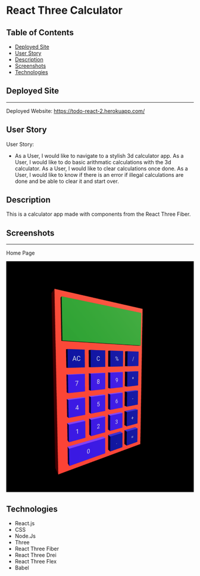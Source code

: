 # React Three Calculator

## Table of Contents

* [Deployed Site](#deployed-site)
* [User Story](#user-story)
* [Description](#description)
* [Screenshots](#screenshots)
* [Technologies](#Technologies)

## Deployed Site
---
Deployed Website: https://todo-react-2.herokuapp.com/

## User Story
User Story: 
- As a User, I would like to navigate to a stylish 3d calculator app. As a User, I would like to do basic arithmatic calculations with the 3d calculator. As a User, I would like to clear calculations once done. As a User, I would like to know if there is an error if illegal calculations are done and be able to clear it and start over.  

## Description
This is a calculator app made with components from the React Three Fiber. 


## Screenshots
---
Home Page

![Home Screenshot](./public/SS.png)

## Technologies

- React.js
- CSS
- Node.Js
- Three
- React Three Fiber
- React Three Drei
- React Three Flex
- Babel
